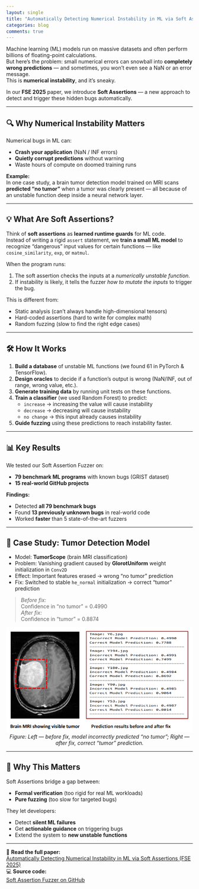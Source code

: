 ```yaml
---
layout: single
title: "Automatically Detecting Numerical Instability in ML via Soft Assertions"
categories: blog
comments: true
---
```


Machine learning (ML) models run on massive datasets and often perform billions of floating-point calculations.  
But here’s the problem: small numerical errors can snowball into **completely wrong predictions** — and sometimes, you won’t even see a NaN or an error message.  
This is **numerical instability**, and it’s sneaky.

In our **FSE 2025** paper, we introduce **Soft Assertions** — a new approach to detect and trigger these hidden bugs automatically.

---

## 🔍 Why Numerical Instability Matters

Numerical bugs in ML can:
- **Crash your application** (NaN / INF errors)
- **Quietly corrupt predictions** without warning
- Waste hours of compute on doomed training runs

**Example:**  
In one case study, a brain tumor detection model trained on MRI scans **predicted “no tumor”** when a tumor was clearly present — all because of an unstable function deep inside a neural network layer.

---

## 💡 What Are Soft Assertions?

Think of **soft assertions** as **learned runtime guards** for ML code.  
Instead of writing a rigid `assert` statement, we **train a small ML model** to recognize “dangerous” input values for certain functions — like `cosine_similarity`, `exp`, or `matmul`.

When the program runs:
1. The soft assertion checks the inputs at a *numerically unstable function*.
2. If instability is likely, it tells the fuzzer *how to mutate the inputs* to trigger the bug.

This is different from:
- Static analysis (can’t always handle high-dimensional tensors)
- Hard-coded assertions (hard to write for complex math)
- Random fuzzing (slow to find the right edge cases)

---

## 🛠️ How It Works

1. **Build a database** of unstable ML functions (we found 61 in PyTorch & TensorFlow).
2. **Design oracles** to decide if a function’s output is wrong (NaN/INF, out of range, wrong value, etc.).
3. **Generate training data** by running unit tests on these functions.
4. **Train a classifier** (we used Random Forest) to predict:
    - `increase` → increasing the value will cause instability
    - `decrease` → decreasing will cause instability
    - `no change` → this input already causes instability
5. **Guide fuzzing** using these predictions to reach instability faster.

---

## 📊 Key Results

We tested our Soft Assertion Fuzzer on:
- **79 benchmark ML programs** with known bugs (GRIST dataset)
- **15 real-world GitHub projects**

**Findings:**
- Detected **all 79 benchmark bugs**
- Found **13 previously unknown bugs** in real-world code
- Worked **faster** than 5 state-of-the-art fuzzers

---

## 🧠 Case Study: Tumor Detection Model

- Model: **TumorScope** (brain MRI classification)
- Problem: Vanishing gradient caused by **GlorotUniform** weight initialization in `Conv2D`
- Effect: Important features erased → wrong “no tumor” prediction
- Fix: Switched to stable `he_normal` initialization → correct “tumor” prediction

> *Before fix:*  
> Confidence in “no tumor” = 0.4990  
> *After fix:*  
> Confidence in “tumor” = 0.8874

<p align="center">
  <img src="/images/tumor_before_after.png" alt="Brain MRI before and after fix" width="600">
  <br>
  <em>Figure: Left — before fix, model incorrectly predicted “no tumor”; Right — after fix, correct “tumor” prediction.</em>
</p>


---

## 🚀 Why This Matters

Soft Assertions bridge a gap between:
- **Formal verification** (too rigid for real ML workloads)
- **Pure fuzzing** (too slow for targeted bugs)

They let developers:
- Detect **silent ML failures**
- Get **actionable guidance** on triggering bugs
- Extend the system to **new unstable functions**

---

📄 **Read the full paper:**  
[Automatically Detecting Numerical Instability in ML via Soft Assertions (FSE 2025)](https://arxiv.org/pdf/2504.15507)  
💻 **Source code:**  
[Soft Assertion Fuzzer on GitHub](https://github.com/ISU-PAAL/soft-assertion-fuzzer)
